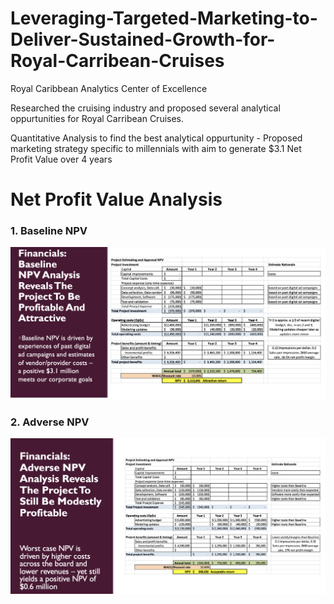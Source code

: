 # Leveraging-Targeted-Marketing-to-Deliver-Sustained-Growth-for-Royal-Carribean-Cruises
Royal Caribbean Analytics Center of  Excellence

Researched the cruising industry and proposed several analytical oppurtunities for Royal Carribean Cruises.

Quantitative Analysis to find the best analytical oppurtunity - Proposed marketing strategy specific to millennials with aim to generate $3.1 Net Profit Value over 4 years

# Net Profit Value Analysis

### 1. Baseline NPV

![Alt text](BaselineNPV.png?raw=true "BaselineNPV.png")

### 2. Adverse NPV

![Alt text](AdverseNPV.png?raw=true "AdverseNPV.png")
